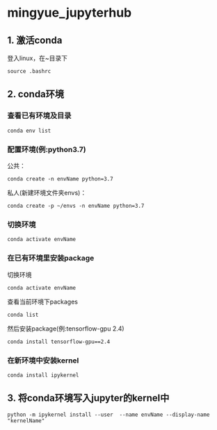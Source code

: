 # mingyue_jupyterhub

## 1. 激活conda
登入linux，在~目录下
```
source .bashrc
```

## 2. conda环境

### 查看已有环境及目录
```
conda env list
```
### 配置环境(例:python3.7)

公共：
```
conda create -n envName python=3.7
```
私人(新建环境文件夹envs)：
```
conda create -p ~/envs -n envName python=3.7
```
### 切换环境
```
conda activate envName
```
### 在已有环境里安装package

切换环境
```
conda activate envName
```
查看当前环境下packages
```
conda list
```
然后安装package(例:tensorflow-gpu 2.4)
```
conda install tensorflow-gpu==2.4
```
### 在新环境中安装kernel
```
conda install ipykernel
```
## 3. 将conda环境写入jupyter的kernel中

```
python -m ipykernel install --user  --name envName --display-name "kernelName"
```

